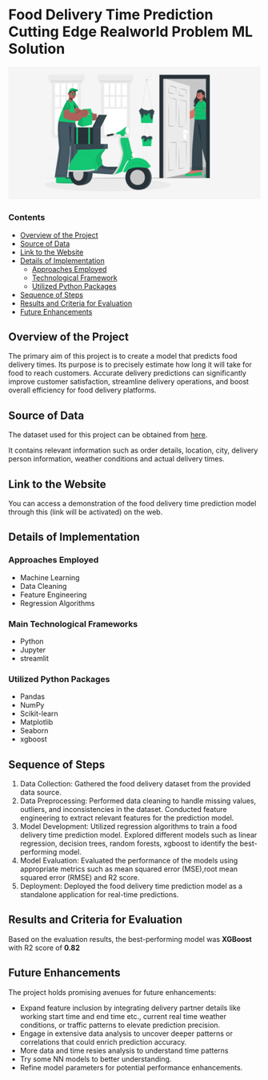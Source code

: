 # Food Delivery Time Prediction Cutting Edge Realworld Problem ML Solution


![Food Develiry](imgs/boltcloneapp.jpg)

### Contents
- [Overview of the Project](#overview-of-the-project)
- [Source of Data](#source-of-data)
- [Link to the Website](#link-to-the-website)
- [Details of Implementation](#details-of-implementation)
    - [Approaches Employed](#approaches-employed)
    - [Technological Framework](#technological-framework)
    - [Utilized Python Packages](#utilized-python-packages)
- [Sequence of Steps](#sequence-of-steps)
- [Results and Criteria for Evaluation](#results-and-criteria-for-evaluation)
- [Future Enhancements](#future-enhancements)

  
## Overview of the Project
The primary aim of this project is to create a model that predicts food delivery times. Its purpose is to precisely estimate how long it will take for food to reach customers. Accurate delivery predictions can significantly improve customer satisfaction, streamline delivery operations, and boost overall efficiency for food delivery platforms.

## Source of Data
The dataset used for this project can be obtained from [here](https://www.kaggle.com/datasets/gauravmalik26/food-delivery-dataset).

It contains relevant information such as order details, location, city, delivery person information, weather conditions and actual delivery times.

## Link to the Website

You can access a demonstration of the food delivery time prediction model through this (link will be activated) on the web.

## Details of Implementation

### Approaches Employed
* Machine Learning
* Data Cleaning
* Feature Engineering
* Regression Algorithms

### Main Technological Frameworks
* Python
* Jupyter
* streamlit

### Utilized Python Packages
* Pandas
* NumPy
* Scikit-learn
* Matplotlib
* Seaborn
* xgboost

## Sequence of Steps

1. Data Collection: Gathered the food delivery dataset from the provided data source.
2. Data Preprocessing: Performed data cleaning to handle missing values, outliers, and inconsistencies in the dataset. Conducted feature engineering to extract relevant features for the prediction model.
3. Model Development: Utilized regression algorithms to train a food delivery time prediction model. Explored different models such as linear regression, decision trees, random forests, xgboost to identify the best-performing model.
4. Model Evaluation: Evaluated the performance of the models using appropriate metrics such as mean squared error (MSE),root mean squared error (RMSE) and R2 score.
5. Deployment: Deployed the food delivery time prediction model as a standalone application for real-time predictions.

## Results and Criteria for Evaluation

Based on the evaluation results, the best-performing model was **XGBoost** with R2 score of **0.82**

## Future Enhancements

The project holds promising avenues for future enhancements:

* Expand feature inclusion by integrating delivery partner details like working start time and end time etc., current real time weather conditions, or traffic patterns to elevate prediction precision.
* Engage in extensive data analysis to uncover deeper patterns or correlations that could enrich prediction accuracy.
* More data and time resies analysis to understand time patterns
* Try some NN models to better understanding.
* Refine model parameters for potential performance enhancements.





